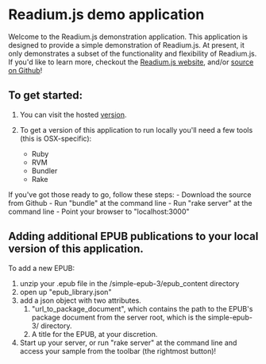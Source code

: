 # Readium.js demo application
Welcome to the Readium.js demonstration application. This application is designed to provide a simple demonstration of Readium.js. At present, it only demonstrates a subset of the functionality and flexibility of Readium.js. If you'd like to learn more, checkout the [Readium.js website](http://readium.github.io/Readium-Web-Components/), and/or [source on Github](https://github.com/readium/Readium-Web-Components)!

## To get started: 

1) You can visit the hosted [version](http://readium.github.io/readium-viewer-demo1).

2) To get a version of this application to run locally you'll need a few tools (this is OSX-specific): 
    - Ruby
    - RVM
    - Bundler
    - Rake

If you've got those ready to go, follow these steps:
    - Download the source from Github
    - Run "bundle" at the command line
    - Run "rake server" at the command line
    - Point your browser to "localhost:3000"

## Adding additional EPUB publications to your local version of this application.

To add a new EPUB: 
   1) unzip your .epub file in the /simple-epub-3/epub_content directory
   2) open up "epub_library.json"
   3) add a json object with two attributes. 
        1) "url_to_package_document", which contains the path to the EPUB's package document
           from the server root, which is the simple-epub-3/ directory. 
        2) A title for the EPUB, at your
           discretion. 
   4) Start up your server, or run "rake server" at the command line and access your sample from the toolbar (the rightmost button)!